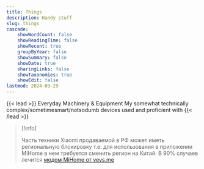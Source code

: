 ```yaml
---
title: Things
description: Handy stuff
slug: things
cascade:
    showWordCount: false
    showReadingTime: false
    showRecent: true
    groupByYear: false
    showSummary: false
    showDate: true
    sharingLinks: false
    showTaxonomies: true
    showEdit: false
lastmod: 2024-09-29
---
```

{{< lead >}}
Everyday Machinery & Equipment
My somewhat technically complex/sometimesmart/notsodumb devices used and proficient with
{{< /lead >}}

> [!info]
>
> Часть техники Xiaomi продаваемой в РФ может иметь региональную блокировку т.е. для использования в приложении MiHome в нем требуется сменить регион на Китай.
> В 90% случаев лечится [модом MiHome от vevs.me](https://www.vevs.me/)
